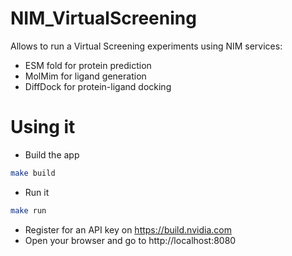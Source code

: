 # NIM_VirtualScreening
Allows to run a Virtual Screening experiments using NIM services: 
- ESM fold for protein prediction
- MolMim for ligand generation
- DiffDock for protein-ligand docking

# Using it 
- Build the app
```bash
make build
```
- Run it
```bash
make run
```
- Register for an API key on https://build.nvidia.com
- Open your browser and go to http://localhost:8080
